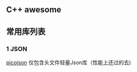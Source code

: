 ## C++ awesome




## 常用库列表

### 1 JSON

[picojson](https://github.com/kazuho/picojson) 仅包含头文件轻量Json库（性能上还过的去)

